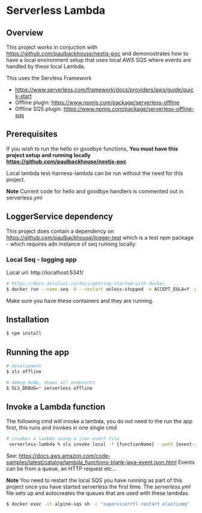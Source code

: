 # Serverless Lambda


## Overview
This project works in conjuction with https://github.com/paulbackhouse/nestjs-poc and demonostrates how to have a local environment setup that uses local AWS SQS where events are handled by these local Lambda.

This uses the Servless Framework
- https://www.serverless.com/framework/docs/providers/aws/guide/quick-start
- Offline plugin: https://www.npmjs.com/package/serverless-offline
- Offline SQS plugin: https://www.npmjs.com/package/serverless-offline-sqs

## Prerequisites
If you wish to run the hello or goodbye functions,
**You must have this project setup and running locally https://github.com/paulbackhouse/nestjs-poc**

Local lambda test-harness-lambda can be run without the need for this project.

**Note**
Current code for hello and goodbye handlers is commented out in serverless.yml

## LoggerService dependency
This project does contain a dependency on https://github.com/paulbackhouse/logger-test which is a test npm package - which requires adn instance of seq running locally:

### Local Seq - logging app
Local url: http://localhost:5341/

```bash
# https://docs.datalust.co/docs/getting-started-with-docker
$ docker run --name seq -d --restart unless-stopped -e ACCEPT_EULA=Y -p 5341:80 datalust/seq:latest
```
Make sure you have these containers and they are running.


## Installation

```bash
$ npm install
```

## Running the app

```bash
# development
$ sls offline

# debug mode, shows all endpoints
$ SLS_DEBUG=* serverless offline
```

## Invoke a Lambda function
The following cmd will invoke a lambda, you do not need to the run the app first, this runs and invokes in one single cmd

```bash
# invokes a lambda using a json event file
 serverless-lambda % sls invoke local -f {functionName} --path {event-json-file}
```
See: https://docs.aws.amazon.com/code-samples/latest/catalog/lambda_functions-blank-java-event.json.html
Events can be from a queue, an HTTP request etc...


**Note** You need to restart the local SQS you have running as part of this project once you have started serverless the first time. 
The *serverless.yml* file sets up and autocreates the queues that are used with these lambdas.

```bash
$ docker exec -it alpine-sqs sh -c "supervisorctl restart elasticmq"
```